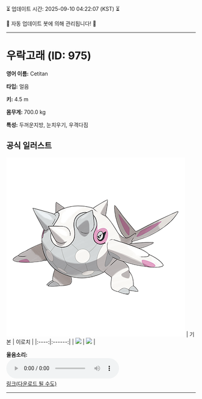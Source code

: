 
⏳ 업데이트 시간: 2025-09-10 04:22:07 (KST) ⏳

🤖 자동 업데이트 봇에 의해 관리됩니다! 🤖

---

# 우락고래 (ID: 975)
**영어 이름:** Cetitan

**타입:** 얼음

**키:** 4.5 m

**몸무게:** 700.0 kg

**특성:** 두꺼운지방, 눈치우기, 우격다짐

## 공식 일러스트
![](https://raw.githubusercontent.com/PokeAPI/sprites/master/sprites/pokemon/other/official-artwork/975.png)
| 기본 | 이로치 |
|:----:|:------:|
| <img src="http://play.pokemonshowdown.com/sprites/ani/cetitan.gif" width="200"> | <img src="http://play.pokemonshowdown.com/sprites/ani-shiny/cetitan.gif" width="200"> |

**울음소리:**<br><audio controls src="https://raw.githubusercontent.com/PokeAPI/cries/main/cries/pokemon/latest/975.ogg"></audio><br> [링크(다운로드 될 수도)](https://raw.githubusercontent.com/PokeAPI/cries/main/cries/pokemon/latest/975.ogg)


---
